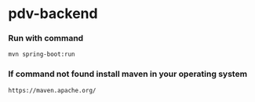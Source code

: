 # pdv-backend
### Run with command
```
mvn spring-boot:run
```
### If command not found install maven in your operating system
```
https://maven.apache.org/
```
